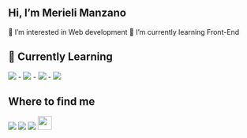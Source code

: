 ## Hi, I’m Merieli Manzano
👀 I’m interested in Web development
🌱 I’m currently learning Front-End

## 🚀 Currently Learning
<img src="https://img.shields.io/badge/Python-14354C?style=for-the-badge&logo=python&logoColor=white" target="_blank"> - <img src="https://img.shields.io/badge/JavaScript-323330?style=for-the-badge&logo=javascript&logoColor=F7DF1E" target="_blank"> - <img src="https://img.shields.io/badge/HTML5-E34F26?style=for-the-badge&logo=html5&logoColor=white" target="_blank"> - <img src="https://img.shields.io/badge/CSS3-1572B6?style=for-the-badge&logo=css3&logoColor=white" target="_blank">

## Where to find me 
<div height="28px"> 
  <a href="https://instagram.com/merieli.manzano" target="_blank"><img src="https://img.shields.io/badge/-Instagram-%23E4405F?style=for-the-badge&logo=instagram&logoColor=white" target="_blank"></a>
   <a href = "mailto:merieli.dev@gmail.com"><img src="https://img.shields.io/badge/-Gmail-%23333?style=for-the-badge&logo=gmail&logoColor=white" target="_blank"></a>
   <a href="https://www.linkedin.com/in/merielialbergardi" target="_blank"><img src="https://img.shields.io/badge/-LinkedIn-%230077B5?style=for-the-badge&logo=linkedin&logoColor=white" target="_blank"></a>  
  <a href="https://t.me/merielimanzano" target="_blank"><img src="https://cdn.icon-icons.com/icons2/2530/PNG/512/telegram_button_icon_151837.png" target="_blank" height="28px"></a>  
</div>
